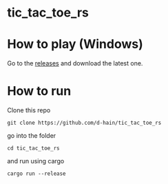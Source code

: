 # tic_tac_toe_rs

# How to play (Windows)

Go to the [releases](https://github.com/d-hain/tic_tac_toe_rs/releases) and download the latest one.

# How to run

Clone this repo
```shell
git clone https://github.com/d-hain/tic_tac_toe_rs
```

go into the folder
```shell
cd tic_tac_toe_rs
```

and run using cargo
```shell
cargo run --release
```
